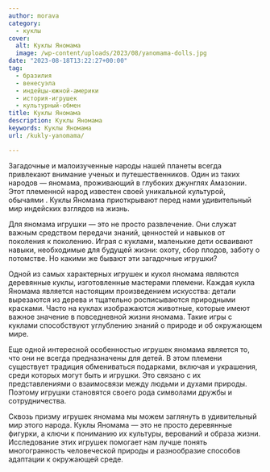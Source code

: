 ```yaml
---
author: morava
category:
  - куклы
cover:
  alt: Куклы Яномама
  image: /wp-content/uploads/2023/08/yanomama-dolls.jpg
date: "2023-08-18T13:22:27+00:00"
tag:
  - бразилия
  - венесуэла
  - индейцы-южной-америки
  - история-игрушек
  - культурный-обмен
title: Куклы Яномама
description: Куклы Яномама
keywords: Куклы Яномама
url: /kukly-yanomama/

---
```

Загадочные и малоизученные народы нашей планеты всегда привлекают внимание ученых и путешественников. Один из таких народов — яномама, проживающий в глубоких джунглях Амазонии. Этот племенной народ известен своей уникальной культурой, обычаями . Куклы Яномама приоткрывают перед нами удивительный мир индейских взглядов на жизнь.

Для яномама игрушки — это не просто развлечение. Они служат важным средством передачи знаний, ценностей и навыков от поколения к поколению. Играя с куклами, маленькие дети осваивают навыки, необходимые для будущей жизни: охоту, сбор плодов, заботу о потомстве. Но какими же бывают эти загадочные игрушки?

Одной из самых характерных игрушек и кукол яномама являются деревянные куклы, изготовленные мастерами племени. Каждая кукла Яномама является настоящим произведением искусства: детали вырезаются из дерева и тщательно росписываются природными красками. Часто на куклах изображаются животные, которые имеют важное значение в повседневной жизни яномама. Такие игры с куклами способствуют углублению знаний о природе и об окружающем мире.

Еще одной интересной особенностью игрушек яномама является то, что они не всегда предназначены для детей. В этом племени существует традиция обмениваться подарками, включая и украшения, среди которых могут быть и игрушки. Это связано с их представлениями о взаимосвязи между людьми и духами природы. Поэтому игрушки становятся своего рода символами дружбы и сотрудничества.

Сквозь призму игрушек яномама мы можем заглянуть в удивительный мир этого народа. Куклы Яномама — это не просто деревянные фигурки, а ключи к пониманию их культуры, верований и образа жизни. Исследование этих игрушек помогает нам лучше понять многогранность человеческой природы и разнообразие способов адаптации к окружающей среде.
